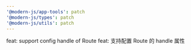 ```yaml
---
'@modern-js/app-tools': patch
'@modern-js/types': patch
'@modern-js/utils': patch
---
```


feat: support config handle of Route
feat: 支持配置 Route 的 handle 属性
